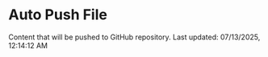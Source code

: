 # Auto Push File

Content that will be pushed to GitHub repository.
Last updated: 07/13/2025, 12:14:12 AM